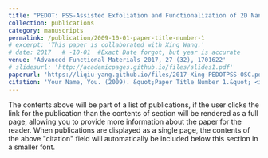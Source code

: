 ```yaml
---
title: "PEDOT: PSS-Assisted Exfoliation and Functionalization of 2D Nanosheets for High-Performance Organic Solar Cells."
collection: publications
category: manuscripts
permalink: /publication/2009-10-01-paper-title-number-1
# excerpt: 'This paper is collaborated with Xing Wang.'
# date: 2017   # -10-01  #Exact Date forgot, but year is accurate
venue: 'Advanced Functional Materials 2017, 27 (32), 1701622'
# slidesurl: 'http://academicpages.github.io/files/slides1.pdf'
paperurl: 'https://liqiu-yang.github.io/files/2017-Xing-PEDOTPSS-OSC.pdf'
citation: 'Your Name, You. (2009). &quot;Paper Title Number 1.&quot; <i>Journal 1</i>. 1(1).'
---
```


The contents above will be part of a list of publications, if the user clicks the link for the publication than the contents of section will be rendered as a full page, allowing you to provide more information about the paper for the reader. When publications are displayed as a single page, the contents of the above "citation" field will automatically be included below this section in a smaller font.
